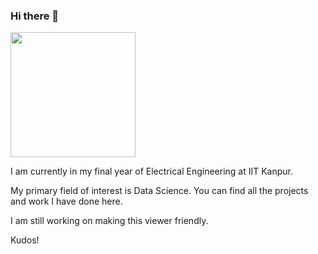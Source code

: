 ### Hi there 👋

<img src="https://media.giphy.com/media/kDg1bNCUZsUpmBdMwA/giphy.gif" width="200" height="200" />

I am currently in my final year of Electrical Engineering at IIT Kanpur. 

My primary field of interest is Data Science. You can find all the projects and work I have done here. 

I am still working on making this viewer friendly. 

Kudos!
<!--
**Ankan-Das/Ankan-Das** is a ✨ _special_ ✨ repository because its `README.md` (this file) appears on your GitHub profile.

Here are some ideas to get you started:

- 🔭 I’m currently working on ...
- 🌱 I’m currently learning ...
- 👯 I’m looking to collaborate on ...
- 🤔 I’m looking for help with ...
- 💬 Ask me about ...
- 📫 How to reach me: ...
- 😄 Pronouns: ...
- ⚡ Fun fact: ...


![Alt Text](https://media.giphy.com/media/kDg1bNCUZsUpmBdMwA/giphy.gif)
-->
